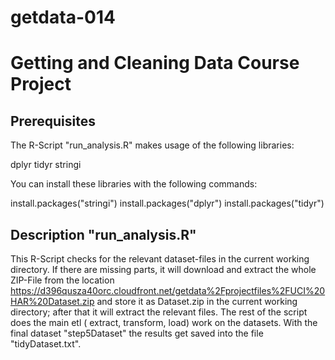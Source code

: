# getdata-014
# Getting and Cleaning Data Course Project

## Prerequisites
The R-Script "run_analysis.R" makes usage of the following libraries:

dplyr
tidyr
stringi

You can install these libraries with the following commands:

install.packages("stringi")
install.packages("dplyr")
install.packages("tidyr")

## Description "run_analysis.R"
This R-Script checks for the relevant dataset-files in the current working directory.
If there are missing parts, it will download and extract the whole ZIP-File from the
location https://d396qusza40orc.cloudfront.net/getdata%2Fprojectfiles%2FUCI%20HAR%20Dataset.zip
and store it as Dataset.zip in the current working directory; after that it will extract
the relevant files.
The rest of the script does the main etl ( extract, transform, load) work on the datasets.
With the final dataset "step5Dataset" the results get saved into the file "tidyDataset.txt".



